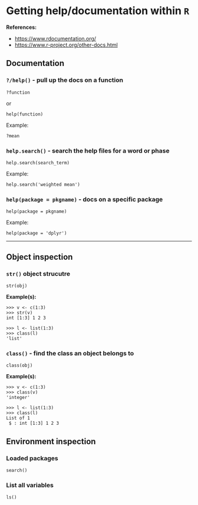 # Getting help/documentation within `R`

**References:**
- https://www.rdocumentation.org/
- https://www.r-project.org/other-docs.html

## Documentation

### `?/help()` - pull up the docs on a function

~~~~
?function
~~~~

or

~~~~
help(function)
~~~~

Example:

~~~~
?mean
~~~~

### `help.search()` - search the help files for a word or phase

~~~~
help.search(search_term)
~~~~

Example:

~~~~
help.search('weighted mean')
~~~~

### `help(package = pkgname)` - docs on a specific package

~~~~
help(package = pkgname)
~~~~

Example:

~~~~
help(package = 'dplyr')
~~~~

---------------------------------------------------------------------------------------------


## Object inspection

### `str()` object strucutre

~~~~
str(obj)
~~~~

**Example(s):**

~~~~
>>> v <- c(1:3)
>>> str(v)
int [1:3] 1 2 3
~~~~


~~~~
>>> l <- list(1:3)
>>> class(l)
'list'
~~~~

### `class()` - find the class an object belongs to

~~~~
class(obj)
~~~~

**Example(s):**

~~~~
>>> v <- c(1:3)
>>> class(v)
'integer'
~~~~

~~~~
>>> l <- list(1:3)
>>> class(l)
List of 1
 $ : int [1:3] 1 2 3
~~~~


## Environment inspection

### Loaded packages

~~~~
search()
~~~~

### List all variables

~~~~
ls()
~~~~
